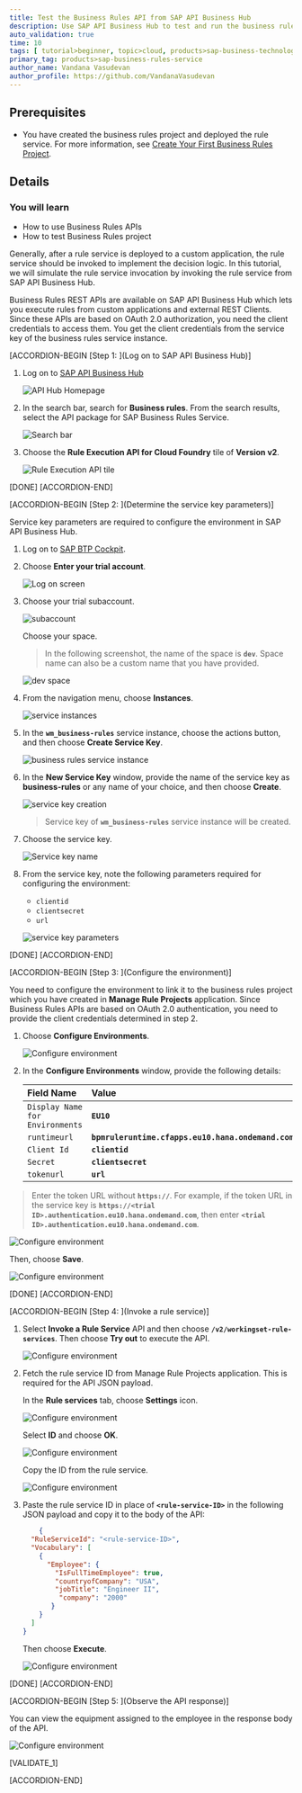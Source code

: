 ```yaml
---
title: Test the Business Rules API from SAP API Business Hub
description: Use SAP API Business Hub to test and run the business rules API to see how business rules can be consumed from a custom application.
auto_validation: true
time: 10
tags: [ tutorial>beginner, topic>cloud, products>sap-business-technology-platform, products>sap-btp--cloud-foundry-environment]
primary_tag: products>sap-business-rules-service
author_name: Vandana Vasudevan
author_profile: https://github.com/VandanaVasudevan
---
```


## Prerequisites
 - You have created the business rules project and deployed the rule service. For more information, see [Create Your First Business Rules Project](group.cp-rules-first-project.html).

## Details
### You will learn
  - How to use Business Rules APIs
  - How to test Business Rules project

Generally, after a rule service is deployed to a custom application, the rule service should be invoked to implement the decision logic. In this tutorial, we will simulate the rule service invocation by invoking the rule service from SAP API Business Hub.

Business Rules REST APIs are available on SAP API Business Hub which lets you execute rules from custom applications and external REST Clients. Since these APIs are based on OAuth 2.0 authorization, you need the client credentials to access them. You get the client credentials from the service key of the business rules service instance.

[ACCORDION-BEGIN [Step 1: ](Log on to SAP API Business Hub)]

1. Log on to [SAP API Business Hub](https://api.sap.com/)

    ![API Hub Homepage](testing1.png)

2. In the search bar, search for **Business rules**. From the search results, select the API package for SAP Business Rules Service.

    ![Search bar](testing2.png)

3. Choose the **Rule Execution API for Cloud Foundry** tile of **Version v2**.

    ![Rule Execution API tile](testing3.png)

[DONE]
[ACCORDION-END]

[ACCORDION-BEGIN [Step 2: ](Determine the service key parameters)]

Service key parameters are required to configure the environment in SAP API Business Hub.

1. Log on to [SAP BTP Cockpit](https://cockpit.hanatrial.ondemand.com/).

2. Choose **Enter your trial account**.

    ![Log on screen](service_param1.png)

3. Choose your trial subaccount.

    ![subaccount](service_param2.png)

    Choose your space.

    > In the following screenshot, the name of the space is **`dev`**. Space name can also be a custom name that you have provided.

    ![dev space](service_param3.png)

4. From the navigation menu, choose **Instances**.

    ![service instances](service_param4.png)

5. In the **`wm_business-rules`** service instance, choose the actions button, and then choose **Create Service Key**.

    ![business rules service instance](service_param5.png)

6. In the **New Service Key** window,  provide the name of the service key as **business-rules** or any name of your choice, and then choose **Create**.

    ![service key creation](service_param6.png)

    > Service key of **`wm_business-rules`** service instance will be created.

7. Choose the service key.

    ![Service key name](service_param7.png)

8. From the service key, note the following parameters required for configuring the environment:

    - `clientid`
    - `clientsecret`
    - `url`

    ![service key parameters](service_param8.png)

[DONE]
[ACCORDION-END]

[ACCORDION-BEGIN [Step 3: ](Configure the environment)]

You need to configure the environment to link it to the business rules project which you have created in **Manage Rule Projects** application. Since Business Rules APIs are based on OAuth 2.0 authentication, you need to provide the client credentials determined in step 2.

1. Choose **Configure Environments**.

    ![Configure environment](testing4.png)

2. In the **Configure Environments** window, provide the following details:

    |  Field Name     | Value
    |  :------------- | :-------------
    |  `Display Name for Environments`          | **`EU10`**
    |  `runtimeurl`        | **`bpmruleruntime.cfapps.eu10.hana.ondemand.com`**
    |  `Client Id`    | **`clientid`**
    |  `Secret`      | **`clientsecret`**
    |  `tokenurl`     | **`url`**

> Enter the token URL without **`https://`**. For example, if the token URL in the service key is **`https://<trial ID>.authentication.eu10.hana.ondemand.com`**, then enter **`<trial ID>.authentication.eu10.hana.ondemand.com`**.


![Configure environment](testing6.png)

Then, choose **Save**.

![Configure environment](testing7.png)


[DONE]
[ACCORDION-END]


[ACCORDION-BEGIN [Step 4: ](Invoke a rule service)]

1. Select **Invoke a Rule Service** API and then choose **`/v2/workingset-rule-services`**. Then choose **Try out** to execute the API.

    ![Configure environment](testing8.png)

2. Fetch the rule service ID from Manage Rule Projects application. This is required for the API JSON payload.

    In the **Rule services** tab, choose **Settings** icon.

    ![Configure environment](testing9.png)

    Select **ID** and choose **OK**.

    ![Configure environment](testing10.png)

    Copy the ID from the rule service.

    ![Configure environment](testing11.png)

3. Paste the rule service ID in place of **`<rule-service-ID>`** in the following JSON payload and copy it to the body of the API:

    ```JSON
        {
      "RuleServiceId": "<rule-service-ID>",
      "Vocabulary": [
        {
          "Employee": {
            "IsFullTimeEmployee": true,
            "countryofCompany": "USA",
            "jobTitle": "Engineer II",
             "company": "2000"
           }
        }
      ]
    }
    ```

    Then choose **Execute**.

    ![Configure environment](testing12.png)


[DONE]
[ACCORDION-END]

[ACCORDION-BEGIN [Step 5: ](Observe the API response)]

You can view the equipment assigned to the employee in the response body of the API.

![Configure environment](testing13.png)

[VALIDATE_1]

[ACCORDION-END]
